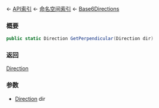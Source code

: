 ← [API索引](Api-Index) ← [命名空间索引](Namespace-Index) ← [Base6Directions](VRageMath.Base6Directions)

### 概要

```csharp
public static Direction GetPerpendicular(Direction dir)
```

### 返回

[Direction](VRageMath.Base6Directions+Direction)

### 参数

* [Direction](VRageMath.Base6Directions+Direction) dir
